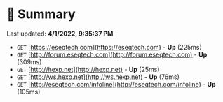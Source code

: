 # 📖 Summary
Last updated: **4/1/2022, 9:35:37 PM**

- `GET` [https://eseqtech.com](https://eseqtech.com) - **Up** (225ms)
- `GET` [http://forum.eseqtech.com](http://forum.eseqtech.com) - **Up** (309ms)
- `GET` [http://hexp.net](http://hexp.net) - **Up** (25ms)
- `GET` [http://ws.hexp.net](http://ws.hexp.net) - **Up** (76ms)
- `GET` [http://eseqtech.com/infoline](http://eseqtech.com/infoline) - **Up** (105ms)
